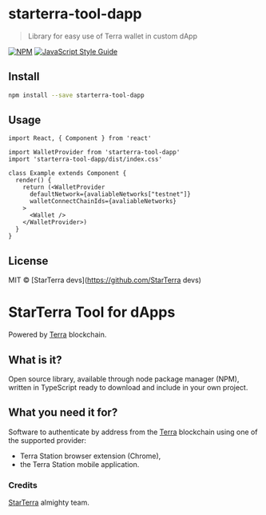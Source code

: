 # starterra-tool-dapp

> Library for easy use of Terra wallet in custom dApp

[![NPM](https://img.shields.io/npm/v/starterra-tool-dapp.svg)](https://www.npmjs.com/package/starterra-tool-dapp) [![JavaScript Style Guide](https://img.shields.io/badge/code_style-standard-brightgreen.svg)](https://standardjs.com)

## Install

```bash
npm install --save starterra-tool-dapp
```

## Usage

```tsx
import React, { Component } from 'react'

import WalletProvider from 'starterra-tool-dapp'
import 'starterra-tool-dapp/dist/index.css'

class Example extends Component {
  render() {
    return (<WalletProvider
      defaultNetwork={avaliableNetworks["testnet"]}
      walletConnectChainIds={avaliableNetworks}
    >
      <Wallet />
    </WalletProvider>)
  }
}
```

## License

MIT © [StarTerra devs](https://github.com/StarTerra devs)


# StarTerra Tool for dApps

Powered by [Terra](https://www.terra.money/) blockchain.
## What is it?

Open source library, available through node package manager (NPM), written in TypeScript ready to download and include in your own project.

## What you need it for?

Software to authenticate by address from the [Terra](https://www.terra.money/) blockchain using one of the supported provider:
- Terra Station browser extension (Chrome),
- the Terra Station mobile application.

### Credits
[StarTerra](https://starterra.io/) almighty team.
